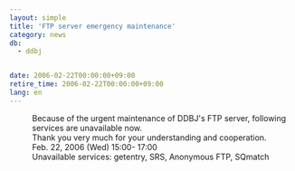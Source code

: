 ```yaml
---
layout: simple
title: 'FTP server emergency maintenance'
category: news
db:
  - ddbj


date: 2006-02-22T00:00:00+09:00
retire_time: 2006-02-22T00:00:00+09:00
lang: en
---
```


<dd>Because of the urgent maintenance of DDBJ's FTP server, following<br> services are unavailable now.<br> Thank you very much for your understanding and cooperation.
<dd>Feb. 22, 2006 (Wed) 15:00- 17:00
<dd>Unavailable services: getentry, SRS, Anonymous FTP, SQmatch</dd>
</dd>
</dd>
